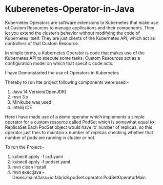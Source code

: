 # Kuberenetes-Operator-in-Java

Kubernetes Operators are software extensions to Kubernetes that make use of Custom Resources to manage applications and their components. They let you extend the cluster’s behavior without modifying the code of Kubernetes itself. They are just clients of the Kubernetes API, which act as controllers of that Custom Resource.

In simple terms, a Kubernetes Operator is code that makes use of the Kubernetes API to execute some tasks; Custom Resources act as a configuration model on which that specific code acts.

I have Demonstarted the use of Operators in Kubernetes

Thereby to run hte project following components were used:-

1. Java 14 Version(OpenJDK)
2. mvn 3.x
3. Minikube was used
4. Intellij IDE

Here i have made use of a demo operator which implements a simple operator for a custom resource called PodSet which is somewhat equal to ReplicaSet.Each PodSet object would have 'x' number of replicas, so this operator just tries to maintain x number of replicas checking whether that number of pods are running in cluster or not.

To run the Project:-

1. kubectl apply -f crd.yaml
2. kubectl apply -f podset.yaml
3. mvn clean install
4. mvn exec:java -Dexec.mainClass=io.fabric8.podset.operator.PodSetOperatorMain
